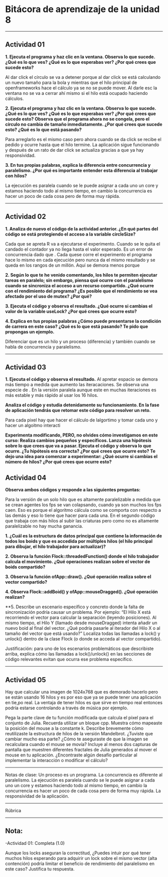 # Bitácora de aprendizaje de la unidad 8



---

## Actividad 01

**1. Ejecuta el programa y haz clic en la ventana. Observa lo que sucede. ¿Qué es lo que ves? ¿Qué es lo que esperabas ver? ¿Por qué crees que sucede esto?**

Al dar click el círculo se va a detener porque al dar click se está calculando un nuevo tamaño para la bola y mientras que el hilo principal de openframeworks hace el cálculo ya se no se puede mover. Al darle esc la ventana no se va a cerrar ahí mismo si el hilo está ocupado haciendo cálculos.

**2. Ejecuta el programa y haz clic en la ventana. Observa lo que sucede. ¿Qué es lo que ves? ¿Qué es lo que esperabas ver? ¿Por qué crees que sucede esto? Observa que el programa ahora no se congela, pero el círculo no cambia de tamaño inmediatamente. ¿Por qué crees que sucede esto? ¿Qué es lo que está pasando?**


Para arreglarlo es el mismo caso pero ahora cuando se da click se recibe el pedido y ocurre hasta que el hilo termine. La aplicación sigue funcionando y después de un rato de dar click se actualiza gracias a que ya hay responsividad.

**3. En tus propias palabras, explica la diferencia entre concurrencia y paralelismo. ¿Por qué es importante entender esta diferencia al trabajar con hilos?**

La ejecución es paralela cuando se le puede asignar a cada uno un core y estamos haciendo todo al mismo tiempo, en cambio la concurrencia es hacer un poco de cada cosa pero de forma muy rápida. 

---
## Actividad 02
**1. Analiza de nuevo el código de la actividad anterior. ¿En qué partes del código se está protegiendo el acceso a la variable circleSize?**


Cada que se apreta R va a ejecutarse el experimento. Cuando se le quita el candado el contador ya no llega hasta el valor esperado. Es un error de concurrencia dado que . Cada quese corre el experimento el programa hace lo mismo en cada ejecución pero nunca da el mismo resultado y se queda en los rangos de un millón. Aquí se demora menos porque 

**2. Según lo que te he venido comentando, los hilos te permiten ejecutar tareas en paralelo; sin embargo, piensa qué ocurre con el paralelismo cuando se sincroniza el acceso a un recurso compartido. ¿Qué ocurre con el rendimiento del programa? ¿Es posible que el rendimiento se vea afectado por el uso de mutex? ¿Por qué?**

**3. Ejecuta el código y observa el resultado. ¿Qué ocurre si cambias el valor de la variable useLock? ¿Por qué crees que ocurre esto?**

**4. Explica en tus propias palabras ¿Cómo puede presentarse la condición de carrera en este caso? ¿Qué es lo que está pasando? Te pido que propongas un ejemplo.**

Diferenciar que es un hilo y un proceso (diferencia) y también cuando se habla de concurrencia y paralelismo.

---
## Actividad 03

**1. Ejecuta el código y observa el resultado.**
Al apretar espacio se demora más tiempo a medida que aumento las iteracaciones. Se observa una especie de . En la versión paralela aunque este en muchas iteraciones es más estable y más rápido al usar los 16 hilos.

**Analiza el código y estudia detenidamente su funcionamiento. En la fase de aplicación tendrás que retomar este código para resolver un reto.**

Para cada pixel hay que hacer el cálculo de lalgortimo y tomar cada uno y hacer un algoitmo interacti

**Experimenta modificando, PERO, no olvides cómo investigamos en este curso: Realiza cambios pequeños y específicos. Lanza una hipótesis sobre lo que crees que va a pasar. Ejecuta el código y observa lo que ocurre. ¿Tu hipótesis era correcta? ¿Por qué crees que ocurre esto? Te dejo una idea para comenzar a experimentar: ¿Qué ocurre si cambias el número de hilos? ¿Por qué crees que ocurre esto?**

## Actividad 04 

**Observa ambos códigos y responde a las siguientes preguntas:**

Para la versión de un solo hilo que es altamente paralelizable a medida que se crean agentes los fps se van colapsando, cuando ya son muchos los fps caen. Eso es porque el algoritmo cálcula como se comporta con respecto a las demás y eso lo tiene que hacer para cada una. En el segundo código que trabaja con más hilos al subir las criaturas pero como no es altamente paralelizable no hay mucha ganancia. 

**1. ¿Cuál es la estructura de datos principal que contiene la información de todos los boids y que es accedida por múltiples hilos (el hilo principal para dibujar, el hilo trabajador para actualizar)?**

**2. Observa la función Flock::threadedFunction() donde el hilo trabajador calcula el movimiento. ¿Qué operaciones realizan sobre el vector de boids compartido?**

**3. Observa la función ofApp::draw(). ¿Qué operación realiza sobre el vector compartido?**

**4. Observa Flock::addBoid() y ofApp::mouseDragged(). ¿Qué operación realizan?**

**5. Describe un escenario específico y concreto donde la falta de sincronización podría causar un problema. Por ejemplo: “El Hilo X está recorriendo el vector para calcular la separación (leyendo posiciones). Al mismo tiempo, el Hilo Y (llamado desde mouseDragged) intenta añadir un nuevo boid al final del vector. ¿Qué podría pasarle al iterador del Hilo X o al tamaño del vector que está usando?”
Localiza todas las llamadas a lock() y unlock() dentro de la clase Flock (o donde se acceda al vector compartido).

Justificación: para uno de los escenarios problemáticos que describiste arriba, explica cómo las llamadas a lock()/unlock() en las secciones de código relevantes evitan que ocurra ese problema específico.

---
## Actividad 05
Hay que calcular una imagen de 1024x768 que es demorado hacerlo pero se están usando 16 hilos y es por eso que ya se puede tener una aplicación en tie,po real. La ventaja de tener hilos es que sirve en tiempo real entonces podría estarse controlando a través de música por ejemplo.

Pega la parte clave de tu función modificada que calcula el píxel para el conjunto de Julia. Recuerda utilizar un bloque cpp.
Muestra cómo mapeaste la posición del mouse a la constante k.
Describe brevemente cómo reutilizaste la estructura de hilos de la versión Mandelbrot. ¿Tuviste que cambiar mucho esa parte?
¿Cómo te aseguraste de que la imagen se recalculara cuando el mouse se movía?
Incluye al menos dos capturas de pantalla que muestren diferentes fractales de Julia generados al mover el mouse en tu aplicación.
¿Encontraste algún desafío particular al implementar la interacción o modificar el cálculo?

---
Notas de clase: Un proceso es un programa. La concurrencia es diferente al paralelismo. La ejecución es paralela cuando se le puede asignar a cada uno un core y estamos haciendo todo al mismo tiempo, en cambio la concurrencia es hacer un poco de cada cosa pero de forma muy rápida. La responsividad de la aplicación.

---

Rúbrica

---
## Nota: 

-Actividad 01: Completa (1.0)

Aunque los locks aseguran la correctitud, ¿Puedes intuir por qué tener muchos hilos esperando para adquirir un lock sobre el mismo vector (alta contención) podría limitar el beneficio de rendimiento del paralelismo en este caso? Justifica tu respuesta.
